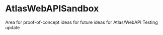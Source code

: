 # AtlasWebAPISandbox
Area for proof-of-concept ideas for future ideas for Atlas/WebAPI
Testing update